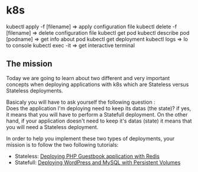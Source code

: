 # k8s


kubectl apply -f [filename]     => apply configuration file
kubectl delete -f [filename]    => delete configuration file
kubectl get pod
kubectl describe pod [podname]  => get info about pod
kubectl get deployment
kubectl logs        => lo to console
kubectl exec -it    => get interactive terminal



## The mission

Today we are going to learn about two different and very important concepts when deploying applications with k8s which are Stateless versus Stateless deployments.

Basicaly you will have to ask yourself the following question : <br>
Does the application I'm deploying need to keep its datas (the state)? if yes, it means that you will have to perform a Statefull deployment. On the other hand, if your application doesn't need to keep it's datas (state) it means that you will need a Stateless deployment.

In order to help you implement these two types of deployments, your mission is to follow the two following tutorials:

* Stateless: [Deploying PHP Guestbook application with Redis](https://kubernetes.io/docs/tutorials/stateless-application/guestbook/)
* Statefull: [Deploying WordPress and MySQL with Persistent Volumes](https://kubernetes.io/docs/tutorials/stateful-application/mysql-wordpress-persistent-volume/)

